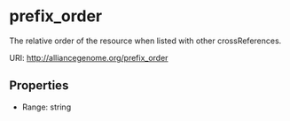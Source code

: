 # prefix_order

The relative order of the resource when listed with other crossReferences.

URI: http://alliancegenome.org/prefix_order



<!-- no inheritance hierarchy -->


## Properties

 * Range: string


